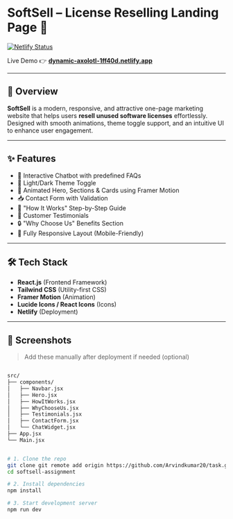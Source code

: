 # SoftSell – License Reselling Landing Page 🧾

[![Netlify Status](https://api.netlify.com/api/v1/badges/5cc9aa6b-2cb0-40f3-91dd-6e7d06c69ebc/deploy-status)](https://dynamic-axolotl-1ff40d.netlify.app/)

Live Demo 👉 **[dynamic-axolotl-1ff40d.netlify.app](https://dynamic-axolotl-1ff40d.netlify.app/)**

---

## 🚀 Overview

**SoftSell** is a modern, responsive, and attractive one-page marketing website that helps users **resell unused software licenses** effortlessly. Designed with smooth animations, theme toggle support, and an intuitive UI to enhance user engagement.

---

## ✨ Features

- 💬 Interactive Chatbot with predefined FAQs
- 🌙 Light/Dark Theme Toggle
- 🎯 Animated Hero, Sections & Cards using Framer Motion
- 📥 Contact Form with Validation
- 🧠 "How It Works" Step-by-Step Guide
- 🧾 Customer Testimonials
- 🔒 "Why Choose Us" Benefits Section
- 📱 Fully Responsive Layout (Mobile-Friendly)

---

## 🛠 Tech Stack

- **React.js** (Frontend Framework)
- **Tailwind CSS** (Utility-first CSS)
- **Framer Motion** (Animation)
- **Lucide Icons / React Icons** (Icons)
- **Netlify** (Deployment)

---

## 📸 Screenshots

> Add these manually after deployment if needed (optional)

```bash

src/
├── components/
│   ├── Navbar.jsx
│   ├── Hero.jsx
│   ├── HowItWorks.jsx
│   ├── WhyChooseUs.jsx
│   ├── Testimonials.jsx
│   ├── ContactForm.jsx
│   └── ChatWidget.jsx
├── App.jsx
└── Main.jsx


# 1. Clone the repo
git clone git remote add origin https://github.com/Arvindkumar20/task.git
cd softsell-assignment

# 2. Install dependencies
npm install

# 3. Start development server
npm run dev
